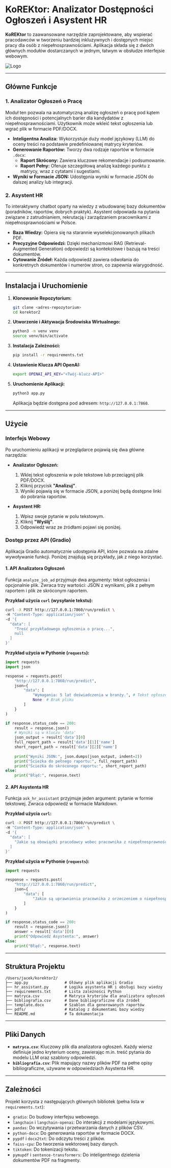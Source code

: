 # KoREKtor: Analizator Dostępności Ogłoszeń i Asystent HR

**KoREKtor** to zaawansowane narzędzie zaprojektowane, aby wspierać pracodawców w tworzeniu bardziej inkluzywnych i dostępnych miejsc pracy dla osób z niepełnosprawnościami. Aplikacja składa się z dwóch głównych modułów dostarczanych w jednym, łatwym w obsłudze interfejsie webowym.

![Logo](logo-korektor.png)

---

## Główne Funkcje

### 1. Analizator Ogłoszeń o Pracę

Moduł ten pozwala na automatyczną analizę ogłoszeń o pracę pod kątem ich dostępności i potencjalnych barier dla kandydatów z niepełnosprawnościami. Użytkownik może wkleić tekst ogłoszenia lub wgrać plik w formacie PDF/DOCX.

- **Inteligentna Analiza:** Wykorzystuje duży model językowy (LLM) do oceny treści na podstawie predefiniowanej matrycy kryteriów.
- **Generowanie Raportów:** Tworzy dwa rodzaje raportów w formacie `.docx`:
  - **Raport Skrócony:** Zawiera kluczowe rekomendacje i podsumowanie.
  - **Raport Pełny:** Oferuje szczegółową analizę każdego punktu z matrycy, wraz z cytatami i sugestiami.
- **Wyniki w Formacie JSON:** Udostępnia wyniki w formacie JSON do dalszej analizy lub integracji.

### 2. Asystent HR

To interaktywny chatbot oparty na wiedzy z wbudowanej bazy dokumentów (poradników, raportów, dobrych praktyk). Asystent odpowiada na pytania związane z zatrudnianiem, rekrutacją i zarządzaniem pracownikami z niepełnosprawnościami w Polsce.

- **Baza Wiedzy:** Opiera się na starannie wyselekcjonowanych plikach PDF.
- **Precyzyjne Odpowiedzi:** Dzięki mechanizmowi RAG (Retrieval-Augmented Generation) odpowiedzi są kontekstowe i bazują na treści dokumentów.
- **Cytowanie Źródeł:** Każda odpowiedź zawiera odwołania do konkretnych dokumentów i numerów stron, co zapewnia wiarygodność.

---

## Instalacja i Uruchomienie

1.  **Klonowanie Repozytorium:**
    ```bash
    git clone <adres-repozytorium>
    cd korektor2
    ```

2.  **Utworzenie i Aktywacja Środowiska Wirtualnego:**
    ```bash
    python3 -m venv venv
    source venv/bin/activate
    ```

3.  **Instalacja Zależności:**
    ```bash
    pip install -r requirements.txt
    ```

4.  **Ustawienie Klucza API OpenAI:**
    ```bash
    export OPENAI_API_KEY="<Twój-klucz-API>"
    ```

5.  **Uruchomienie Aplikacji:**
    ```bash
    python3 app.py
    ```
    Aplikacja będzie dostępna pod adresem: `http://127.0.0.1:7860`.

---

## Użycie

### Interfejs Webowy

Po uruchomieniu aplikacji w przeglądarce pojawią się dwa główne narzędzia:

-   **Analizator Ogłoszeń:**
    1.  Wklej tekst ogłoszenia w pole tekstowe lub przeciągnij plik PDF/DOCX.
    2.  Kliknij przycisk **"Analizuj"**.
    3.  Wyniki pojawią się w formacie JSON, a poniżej będą dostępne linki do pobrania raportów.

-   **Asystent HR:**
    1.  Wpisz swoje pytanie w polu tekstowym.
    2.  Kliknij **"Wyślij"**.
    3.  Odpowiedź wraz ze źródłami pojawi się poniżej.

### Dostęp przez API (Gradio)

Aplikacja Gradio automatycznie udostępnia API, które pozwala na zdalne wywoływanie funkcji. Poniżej znajdują się przykłady, jak z niego korzystać.

#### 1. API Analizatora Ogłoszeń

Funkcja `analyze_job_ad` przyjmuje dwa argumenty: tekst ogłoszenia i opcjonalnie plik. Zwraca trzy wartości: JSON z wynikami, plik z pełnym raportem i plik ze skróconym raportem.

**Przykład użycia `curl` (wysyłanie tekstu):**
```bash
curl -X POST http://127.0.0.1:7860/run/predict \
-H "Content-Type: application/json" \
-d '{
  "data": [
    "Treść przykładowego ogłoszenia o pracę...",
    null
  ]
}'
```

**Przykład użycia w Pythonie (`requests`):**
```python
import requests
import json

response = requests.post(
    "http://127.0.0.1:7860/run/predict",
    json={
        "data": [
            "Wymagania: 5 lat doświadczenia w branży.", # Tekst ogłoszenia
            None  # Brak pliku
        ]
    }
)

if response.status_code == 200:
    result = response.json()
    # Wyniki są w kluczu 'data'
    json_output = result['data'][0]
    full_report_path = result['data'][1]['name']
    short_report_path = result['data'][2]['name']
    
    print("Wyniki JSON:", json.dumps(json_output, indent=2))
    print("Ścieżka do pełnego raportu:", full_report_path)
    print("Ścieżka do skróconego raportu:", short_report_path)
else:
    print("Błąd:", response.text)
```

#### 2. API Asystenta HR

Funkcja `ask_hr_assistant` przyjmuje jeden argument: pytanie w formie tekstowej. Zwraca odpowiedź w formacie Markdown.

**Przykład użycia `curl`:**
```bash
curl -X POST http://127.0.0.1:7860/run/predict \
-H "Content-Type: application/json" \
-d '{
  "data": [
    "Jakie są obowiązki pracodawcy wobec pracownika z niepełnosprawnością?"
  ]
}'
```

**Przykład użycia w Pythonie (`requests`):**
```python
import requests

response = requests.post(
    "http://127.0.0.1:7860/run/predict",
    json={
        "data": [
            "Jakie są uprawnienia pracownika z orzeczeniem o niepełnosprawności?"
        ]
    }
)

if response.status_code == 200:
    result = response.json()
    answer = result['data'][0]
    print("Odpowiedź Asystenta:", answer)
else:
    print("Błąd:", response.text)
```

---

## Struktura Projektu

```
/Users/jacek/korektor2/
├── app.py                # Główny plik aplikacji Gradio
├── hr_assistant.py       # Logika asystenta HR i obsługi bazy wiedzy
├── requirements.txt      # Lista zależności Python
├── matryca.csv           # Matryca kryteriów dla analizatora ogłoszeń
├── bibliografia.csv      # Dane bibliograficzne dla źródeł
├── template.docx         # Szablon dla generowanych raportów
├── pdfs/                 # Katalog z dokumentami bazy wiedzy
└── README.md             # Ta dokumentacja
```

---

## Pliki Danych

-   **`matryca.csv`**: Kluczowy plik dla analizatora ogłoszeń. Każdy wiersz definiuje jedno kryterium oceny, zawierając m.in. treść pytania do modelu LLM oraz szablony odpowiedzi.
-   **`bibliografia.csv`**: Plik mapujący nazwy plików PDF na pełne opisy bibliograficzne, używane w odpowiedziach Asystenta HR.

---

## Zależności

Projekt korzysta z następujących głównych bibliotek (pełna lista w `requirements.txt`):

-   `gradio`: Do budowy interfejsu webowego.
-   `langchain` i `langchain-openai`: Do interakcji z modelami językowymi.
-   `pandas`: Do wczytywania i przetwarzania danych z plików CSV.
-   `python-docx`: Do generowania raportów w formacie DOCX.
-   `pypdf` i `docx2txt`: Do odczytu treści z plików.
-   `faiss-cpu`: Do tworzenia wektorowej bazy danych.
-   `tiktoken`: Do tokenizacji tekstu.
-   `pymupdf` i `sentence-transformers`: Do inteligentnego dzielenia dokumentów PDF na fragmenty.